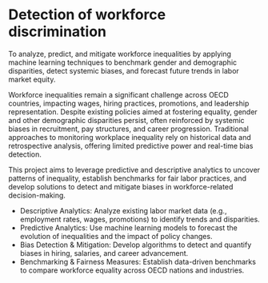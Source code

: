 # Detection of workforce discrimination

To analyze, predict, and mitigate workforce inequalities by applying machine learning techniques to benchmark gender and demographic disparities, detect systemic biases, and forecast future trends in labor market equity.

Workforce inequalities remain a significant challenge across OECD countries, impacting wages, hiring practices, promotions, and leadership representation. Despite existing policies aimed at fostering equality, gender and other demographic disparities persist, often reinforced by systemic biases in recruitment, pay structures, and career progression. Traditional approaches to monitoring workplace inequality rely on historical data and retrospective analysis, offering limited predictive power and real-time bias detection.

This project aims to leverage predictive and descriptive analytics to uncover patterns of inequality, establish benchmarks for fair labor practices, and develop solutions to detect and mitigate biases in workforce-related decision-making.

- Descriptive Analytics: Analyze existing labor market data (e.g., employment rates, wages, promotions) to identify trends and disparities.
- Predictive Analytics: Use machine learning models to forecast the evolution of inequalities and the impact of policy changes.
- Bias Detection \& Mitigation: Develop algorithms to detect and quantify biases in hiring, salaries, and career advancement.
- Benchmarking \& Fairness Measures: Establish data-driven benchmarks to compare workforce equality across OECD nations and industries.
